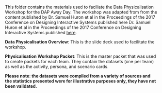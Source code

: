 This folder contains the materials used to faciliate the Data Physicalisation Workshop for the DAP Away Day. The workshop was adapted from from the content published by Dr. Samuel Huron et al in the Proceedings of the 2017 Conference on Designing Interactive Systems published here
Dr. Samuel Huron et al in the Proceedings of the 2017 Conference on Designing Interactive Systems published [here](https://dl.acm.org/doi/10.1145/3064663.3064798).



**Data Physicalisation Overview**: This is the slide deck used to facilitate the workshop. 

**Physicalisation Workshop Packet**: This is the master packet that was used to create packets for each team. They contain the datasets (one per team) as well as the activity, persona, and scenario cards. 

**Please note: the datasets were compiled from a variety of sources and the statistics presented were for illustrative purposes only, they have not been validated.**
